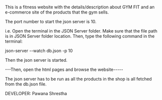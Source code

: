 This is a fitness website with the details/description about GYM FIT and an e-commerce site of the products that the gym sells.

The port number to start the json server is 10.

i.e. Open the terminal in the JSON Server folder. Make sure that the file path is in JSON Server folder location. Then, type the following command in the terminal:

json-server --watch db.json -p 10

Then the json server is started.

---Then, open the html pages and browse the website-----

The json server has to be run as all the products in the shop is all fetched from the db.json file.

DEVELOPER: Pawana Shrestha
